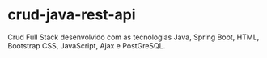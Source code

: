 # crud-java-rest-api
Crud Full Stack desenvolvido com as tecnologias Java, Spring Boot, HTML, Bootstrap CSS, JavaScript, Ajax e PostGreSQL.
